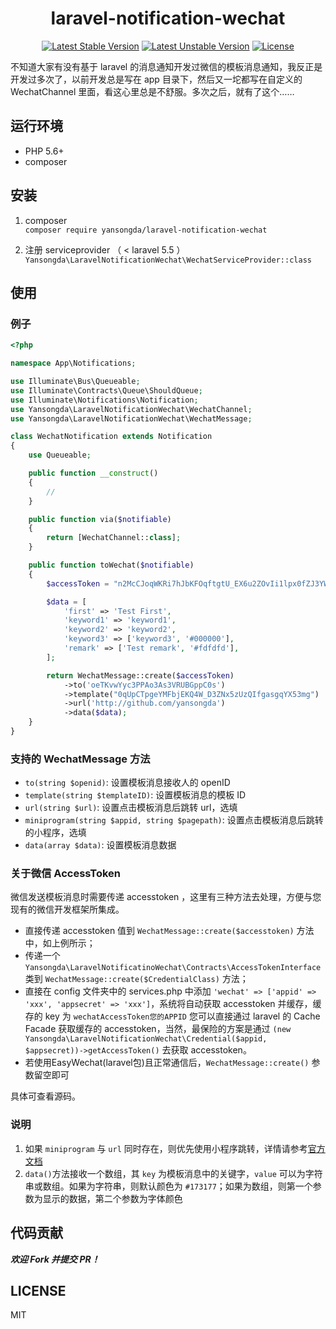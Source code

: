 <h1 align="center">laravel-notification-wechat</h1>

<p align="center">
    <a href="https://packagist.org/packages/yansongda/laravel-notification-wechat"><img src="https://poser.pugx.org/yansongda/laravel-notification-wechat/v/stable" alt="Latest Stable Version"></a>
    <a href="https://packagist.org/packages/yansongda/laravel-notification-wechat"><img src="https://poser.pugx.org/yansongda/laravel-notification-wechat/v/unstable" alt="Latest Unstable Version"></a>
    <a href="https://packagist.org/packages/yansongda/laravel-notification-wechat"><img src="https://poser.pugx.org/yansongda/laravel-notification-wechat/license" alt="License"></a>
</p>

不知道大家有没有基于 laravel 的消息通知开发过微信的模板消息通知，我反正是开发过多次了，以前开发总是写在 app 目录下，然后又一坨都写在自定义的 WechatChannel 里面，看这心里总是不舒服。多次之后，就有了这个……

## 运行环境
- PHP 5.6+
- composer

## 安装
1. composer  
`composer require yansongda/laravel-notification-wechat`

2. 注册 serviceprovider （ < laravel 5.5 ）  
`Yansongda\LaravelNotificationWechat\WechatServiceProvider::class`

## 使用
### 例子
```php
<?php

namespace App\Notifications;

use Illuminate\Bus\Queueable;
use Illuminate\Contracts\Queue\ShouldQueue;
use Illuminate\Notifications\Notification;
use Yansongda\LaravelNotificationWechat\WechatChannel;
use Yansongda\LaravelNotificationWechat\WechatMessage;

class WechatNotification extends Notification
{
    use Queueable;

    public function __construct()
    {
        //
    }

    public function via($notifiable)
    {
        return [WechatChannel::class];
    }

    public function toWechat($notifiable)
    {
        $accessToken = "n2McCJoqWKRi7hJbKFOqftgtU_EX6u2ZOvIi1lpx0fZJ3YW5Oo4iIPZEpi0ecct2lHMagK84xGF5rEm_DSMKrZFfCEZiYw1yZN3nZXzFSlHM-y88sIi5-dYeeCWx9S1iHXWaAJAMCB";

        $data = [
            'first' => 'Test First',
            'keyword1' => 'keyword1',
            'keyword2' => 'keyword2',
            'keyword3' => ['keyword3', '#000000'],
            'remark' => ['Test remark', '#fdfdfd'],
        ];

        return WechatMessage::create($accessToken)
            ->to('oeTKvwYyc3PPAo3As3VRUBGppC0s')
            ->template("0qUpCTpgeYMFbjEKQ4W_D3ZNx5zUzQIfgasgqYX53mg")
            ->url('http://github.com/yansongda')
            ->data($data);
    }
}
```

### 支持的 WechatMessage 方法
- `to(string $openid)`: 设置模板消息接收人的 openID
- `template(string $templateID)`: 设置模板消息的模板 ID
- `url(string $url)`: 设置点击模板消息后跳转 url，选填
- `miniprogram(string $appid, string $pagepath)`: 设置点击模板消息后跳转的小程序，选填
- `data(array $data)`: 设置模板消息数据

### 关于微信 AccessToken
微信发送模板消息时需要传递 accesstoken ，这里有三种方法去处理，方便与您现有的微信开发框架所集成。

- 直接传递 accesstoken 值到 `WechatMessage::create($accesstoken)` 方法中，如上例所示；
- 传递一个 `Yansongda\LaravelNotificatinoWechat\Contracts\AccessTokenInterface` 类到 `WechatMessage::create($CredentialClass)` 方法；
- 直接在 config 文件夹中的 services.php 中添加 `'wechat' => ['appid' => 'xxx', 'appsecret' => 'xxx']`，系统将自动获取 accesstoken 并缓存，缓存的 key 为 `wechatAccessToken您的APPID` 您可以直接通过 laravel 的 Cache Facade 获取缓存的 accesstoken，当然，最保险的方案是通过 `(new Yansongda\LaravelNotificationWechat\Credential($appid, $appsecret))->getAccessToken()` 去获取 accesstoken。
- 若使用EasyWechat(laravel包)且正常通信后，`WechatMessage::create()` 参数留空即可

具体可查看源码。

### 说明
1. 如果 `miniprogram` 与 `url` 同时存在，则优先使用小程序跳转，详情请参考[官方文档](https://mp.weixin.qq.com/wiki?t=resource/res_main&id=mp1433751277)
2. `data()`方法接收一个数组，其 `key` 为模板消息中的关键字，`value` 可以为字符串或数组。如果为字符串，则默认颜色为 `#173177`；如果为数组，则第一个参数为显示的数据，第二个参数为字体颜色

## 代码贡献
**_欢迎 Fork 并提交 PR！_**

## LICENSE
MIT
